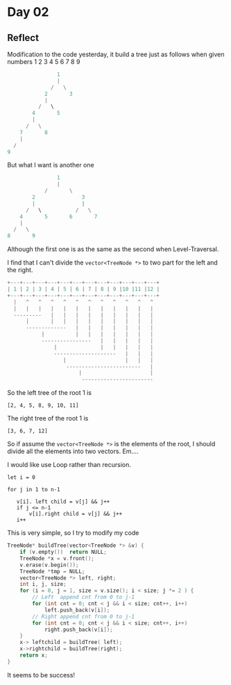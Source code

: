 # Day 02

## Reflect 

Modification to the code yesterday, it build a tree just as follows when given numbers 1 2 3 4 5 6 7 8 9

```python
                1
                |
              /   \
            2		3
            |
          /   \ 
        4		5
        |
      /   \
    7		8
    |
  /
9

```

But what I want is another one

```python
				1
				|
			/		\
		2				3
		|				|
	  /	  \			  /   \
	4		5		6		7
	|
  /   \
8		9
```

Although the first one is as the same as the second when Level-Traversal.

I find that I can't divide the `vector<TreeNode *>` to two part for the left and the right.

```c
+---+---+---+---+---+---+---+---+---+---+---+---+
| 1 | 2 | 3 | 4 | 5 | 6 | 7 | 8 | 9 |10 |11 |12 |
+---+---+---+---+---+---+---+---+---+---+---+---+
  |	  ^   ^   ^   ^   ^   ^   ^   ^   ^   ^   ^
  |	  |   |   |   |   |   |   |   |   |   |   |
  ---------   |   |   |   |   |   |   |   |   |
      |		  |   |   |   |   |   |   |   |   |
      -------------   |   |   |   |   |   |   |
           |          |   |   |   |   |   |   |
    	   ----------------   |   |   |   |   |
               |              |   |   |   |   |
               --------------------   |   |   |
                  |                   |   |   |
                   ------------------------   |
    				   |                      |
     					-----------------------
```

So the left tree of the root 1 is

```
[2, 4, 5, 8, 9, 10, 11]
```

The right tree of the root 1 is 

```
[3, 6, 7, 12]
```

So if assume the `vector<TreeNode *>` is the elements of the root, I should divide all the elements into two vectors. Em....

I would like use Loop rather than recursion.

```
let i = 0

for j in 1 to n-1

​	v[i]. left child = v[j] && j++ 
​	if j <= n-1
​		v[i].right child = v[j] && j++ 
​	i++

```

This is very simple, so I try to modify my code

```cpp
TreeNode* buildTree(vector<TreeNode *> &v) {
	if (v.empty())	return NULL;
	TreeNode *x = v.front();
	v.erase(v.begin());
	TreeNode *tmp = NULL;
	vector<TreeNode *> left, right;
	int i, j, size;
	for (i = 0, j = 1, size = v.size(); i < size; j *= 2 ) {
		// Left  append cnt from 0 to j-1
		for (int cnt = 0; cnt < j && i < size; cnt++, i++)
			left.push_back(v[i]);
		// Right append cnt from 0 to j-1
		for (int cnt = 0; cnt < j && i < size; cnt++, i++)
			right.push_back(v[i]);
	}	
	x-> leftchild = buildTree( left);
	x->rightchild = buildTree(right);
	return x;
}

```

It seems to be  success!